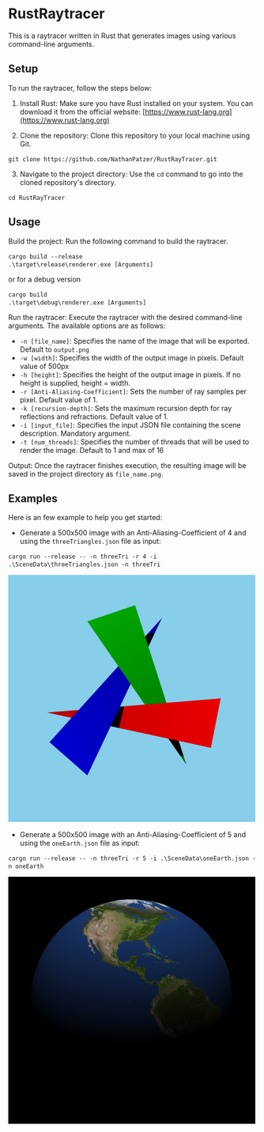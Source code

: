 # RustRaytracer

This is a raytracer written in Rust that generates images using various command-line arguments.

## Setup

To run the raytracer, follow the steps below:

1. Install Rust: Make sure you have Rust installed on your system. You can download it from the official website: [https://www.rust-lang.org](https://www.rust-lang.org)

2. Clone the repository: Clone this repository to your local machine using Git.
```
git clone https://github.com/NathanPatzer/RustRayTracer.git
```
3. Navigate to the project directory: Use the `cd` command to go into the cloned repository's directory.
```
cd RustRayTracer
```
## Usage
Build the project: Run the following command to build the raytracer.
```
cargo build --release
.\target\release\renderer.exe [Arguments]
```
or for a debug version
```
cargo build
.\target\debug\renderer.exe [Arguments]
```

Run the raytracer: Execute the raytracer with the desired command-line arguments. The available options are as follows:

- `-n [file_name]`: Specifies the name of the image that will be exported. Default to `output.png`
- `-w [width]`: Specifies the width of the output image in pixels. Default value of 500px
- `-h [height]`: Specifies the height of the output image in pixels. If no height is supplied, height = width.
- `-r [Anti-Aliasing-Coefficient]`: Sets the number of ray samples per pixel. Default value of 1.
- `-k [recursion-depth]`: Sets the maximum recursion depth for ray reflections and refractions. Default value of 1.
- `-i [input_file]`: Specifies the input JSON file containing the scene description. Mandatory argument.
- `-t [num_threads]`: Specifies the number of threads that will be used to render the image. Default to 1 and max of 16

Output: Once the raytracer finishes execution, the resulting image will be saved in the project directory as `file_name.png`.

## Examples

Here is an few example to help you get started:

- Generate a 500x500 image with an Anti-Aliasing-Coefficient of 4 and using the `threeTriangles.json` file as input:
```
cargo run --release -- -n threeTri -r 4 -i .\SceneData\threeTriangles.json -n threeTri
```
![Alt Text](./IMAGES/threetri.png)

- Generate a 500x500 image with an Anti-Aliasing-Coefficient of 5 and using the `oneEarth.json` file as input:
```
cargo run --release -- -n threeTri -r 5 -i .\SceneData\oneEarth.json -n oneEarth
```
![Alt Text](./IMAGES/oneEarth.png)